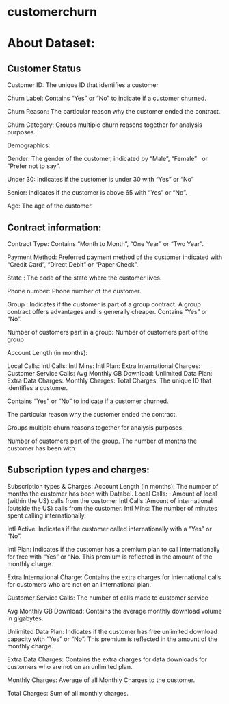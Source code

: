 # customerchurn
# About Dataset:
## Customer Status
Customer ID: The unique ID that identifies a customer

Churn Label: Contains “Yes” or “No” to indicate if a customer churned.

Churn Reason: The particular reason why the customer ended the contract.

Churn Category: Groups multiple churn reasons together for analysis purposes.

Demographics:

Gender: The gender of the customer, indicated by “Male”, “Female”  
or “Prefer not to say”.

Under 30: Indicates if the customer is under 30 with “Yes” or “No”

Senior: Indicates if the customer is above 65 with “Yes” or “No”.

Age: The age of the customer.

## Contract information:

Contract Type:  Contains “Month to Month”, “One Year” or “Two Year”.

Payment Method: Preferred payment method of the customer indicated
with “Credit Card”, “Direct Debit” or “Paper Check”.

State : The code of the state where the customer lives.

Phone number: Phone number  of the customer.

Group : Indicates if the customer is part of a group contract. A group
contract offers advantages and is generally cheaper.
Contains “Yes” or “No”.


Number of customers part in a group: Number of customers part of the group

Account Length
(in months):

Local Calls:
Intl Calls:
Intl Mins:
Intl Plan:
Extra International
Charges:
Customer Service
Calls:
Avg Monthly GB
Download:
Unlimited Data
Plan:
Extra Data
Charges:
Monthly Charges:
Total Charges:
The unique ID that identifies a customer.

Contains “Yes” or “No” to indicate if a customer churned.

The particular reason why the customer ended the contract.

Groups multiple churn reasons together for analysis purposes.

Number of customers part of the group.
The number of months the customer has been with 

## Subscription types and charges:
Subscription types & Charges:
Account Length
(in months): The number of months the customer has been with  Databel.
Local Calls: : Amount of local (within the US) calls from the customer
Intl Calls :Amount of international (outside the US) calls from
the customer.
Intl Mins: The number of minutes spent calling internationally.

Intl Active: Indicates if the customer called
internationally with a “Yes” or “No”.

Intl Plan: Indicates if the customer has a premium plan to
call internationally for free with “Yes” or “No. This
premium is reflected in the amount of the monthly
charge.


Extra International
Charge: Contains the extra charges for international calls
for customers who are not on an international plan. 

Customer Service
Calls: The number of calls made to customer service

Avg Monthly GB
Download: Contains the average monthly download volume in
gigabytes. 

Unlimited Data
Plan: Indicates if the customer has free unlimited
download capacity with “Yes” or “No”. This premium
is reflected in the amount of the monthly charge.

Extra Data
Charges: Contains the extra charges for data downloads for
customers who are not on an unlimited plan. 

Monthly Charges: Average of all Monthly Charges to the customer.

Total Charges: Sum of all monthly charges.







